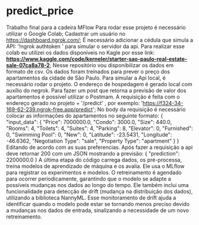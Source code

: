 # predict_price
Trabalho final para a cadeira MFlow
Para rodar esse projeto é necessário utilizar o Google Colab;
Cadastrar um usuário no https://dashboard.ngrok.com/;
É necessário adicionar a cédula que simula a API:
'!ngrok authtoken <SEU TOKEN>' para simular o servidor da api. 
Para realizar esse colab eu utilizei os dados disponíveis no Kagle por esse link: **https://www.kaggle.com/code/kerneler/starter-sao-paulo-real-estate-sale-07ca8a78-2**;
Nesse repositório vou disponibilizar os dados em formato de csv. 
Os dados foram treinados para prever o preço dos apartamentos da cidade de São Paulo. 
Para simular a Api local, é necessário rodar o projeto. 
O endereço de hospedagem é gerado local com auxílio do negrok. 
Para fazer um post que retorna a previsão de valor dos apartamentos é possível utilizar o Postmam.
A requisição é feita com o endereço gerado no projeto + '/predict' , por exemplo: 'https://f324-34-169-62-239.ngrok-free.app/predict';
No body da requisição é necessário colocar as informações do apartamentos no seguinte formato:
{
  "input_data": {
    "Price": 7000000.0,
    "Condo": 3000.0,
    "Size": 440.0,
    "Rooms": 4,
    "Toilets": 4,
    "Suites": 4,
    "Parking": 8,
    "Elevator": 0,
    "Furnished": 0,
    "Swimming Pool": 0,
    "New": 0,
    "Latitude": -23.5431,
    "Longitude": -46.6362,
    "Negotiation Type": "sale",
    "Property Type": "apartment"
  }
}
Editando de acordo com as suas preferencias.
Após fazer a requisição a api deve retornar 200 com um JSON mostrando a previsão:
{
    "prediction": 2200000.0
}
A última etapa do código carrega dados, os pré-processa, treina modelos de aprendizado de máquina e os avalia. Ele usa o MLflow para registrar os experimentos e modelos. O retreinamento é agendado para ocorrer periodicamente, garantindo que o modelo se adapte a possíveis mudanças nos dados ao longo do tempo. Ele também inclui uma funcionalidade para detecção de drift (mudança na distribuição dos dados), utilizando a biblioteca NannyML. Esse monitoramento de drift ajuda a identificar quando o modelo pode estar se tornando menos preciso devido a mudanças nos dados de entrada, sinalizando a necessidade de um novo retreinamento.
